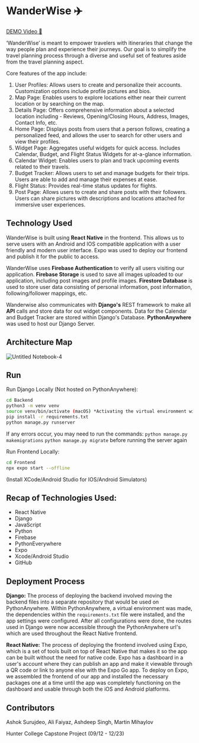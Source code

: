 # WanderWise ✈️

[DEMO Video 🎥](https://youtu.be/6CKu7ZFYMes)

‘WanderWise’ is meant to empower travelers with itineraries that change the way people plan and experience their journeys. Our goal is to simplify the travel planning process through a diverse and useful set of features aside from the travel planning aspect. 

Core features of the app include:
  1) User Profiles: Allows users to create and personalize their accounts. Customization options include profile pictures and bios. 
  2) Map Page: Enables users to explore locations either near their current location or by searching on the map. 
  3) Details Page: Offers comprehensive information about a selected location including - Reviews, Opening/Closing Hours, Address, Images, Contact Info, etc.
  4) Home Page: Displays posts from users that a person follows, creating a personalized feed, and allows the user to search for other users and view their profiles. 
  5) Widget Page: Aggregates useful widgets for quick access. Includes Calendar, Budget, and Flight Status Widgets for at-a-glance information.
  6) Calendar Widget: Enables users to plan and track upcoming events related to their travels.
  7) Budget Tracker: Allows users to set and manage budgets for their trips. Users are able to add and manage their expenses at ease. 
  8) Flight Status: Provides real-time status updates for flights.
  9) Post Page: Allows users to create and share posts with their followers. Users can share pictures with descriptions and locations attached for immersive user experiences.

## Technology Used
WanderWise is built using **React Native** in the frontend. This allows us to serve users with an Android and IOS compatible application with a user friendly and modern user interface. Expo was used to deploy our frontend and publish it for the public to access. 


WanderWise uses **Firebase Authentication** to verify all users visiting our application. **Firebase Storage** is used to save all images uploaded to our application, including post images and profile images. **Firestore Database** is used to store user data consisting of personal information, post information, following/follower mappings, etc. 


Wanderwise also communicates with **Django's** REST framework to make all **API** calls and store data for out widget components. Data for the Calendar and Budget Tracker are stored within Django's Database. **PythonAnywhere** was used to host our Django Server. 


## Architecture Map
![Untitled Notebook-4](https://github.com/Wander-Wise/WanderWise/assets/71999538/6ad6205b-2e0c-4773-8503-db2a1d4d1a86)

## Run
Run Django Locally (Not hosted on PythonAnywhere):
```bash
cd Backend
python3 -m venv venv
source venv/bin/activate (macOS) *Activating the virtual environment will depend on your OS*
pip install -r requirements.txt
python manage.py runserver
```
If any errors occur, you may need to run the commands:
  ```python manage.py makemigrations```
  ```python manage.py migrate```
before running the server again

Run Frontend Locally:
```bash
cd Frontend
npx expo start --offline
```
(Install XCode/Android Studio for IOS/Android Simulators)

## Recap of Technologies Used: 
- React Native
- Django
- JavaScript
- Python
- Firebase
- PythonEverywhere
- Expo
- Xcode/Android Studio
- GitHub


## Deployment Process

**Django:** The process of deploying the backend involved moving the backend files into a separate repository that would be used on PythonAnywhere. Within PythonAnywhere, a virtual environment was made, the dependencies within the `requirements.txt` file were installed, and the app settings were configured. After all configurations were done, the routes used in Django were now accessible through the PythonAnywhere url's which are used throughout the React Native frontend.

**React Native:** The process of deploying the frontend involved using Expo, which is a set of tools built on top of React Native that makes it so the app can be built without the need for native code. Expo has a dashboard in a user's account where they can publish an app and make it viewable through a QR code or link to anyone else with the Expo Go app. To deploy on Expo, we assembled the frontend of our app and installed the necessary packages one at a time until the app was completely functioning on the dashboard and usable through both the iOS and Android platforms. 


## Contributors 
Ashok Surujdeo, Ali Faiyaz, Ashdeep Singh, Martin Mihaylov

Hunter College Capstone Project (09/12 - 12/23)

